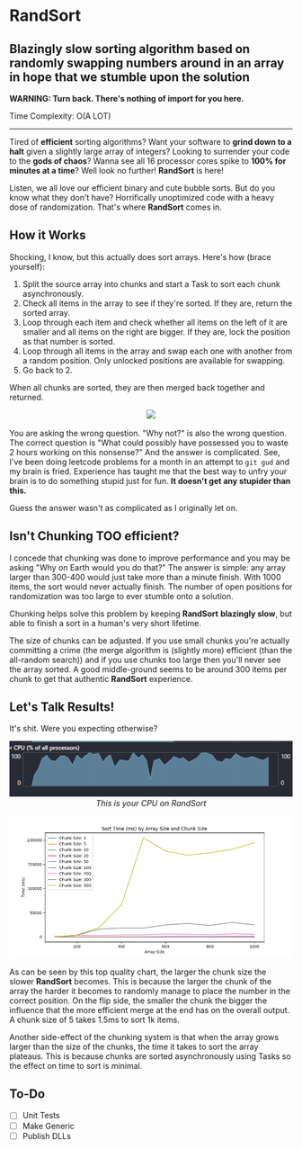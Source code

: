 # RandSort

## Blazingly slow sorting algorithm based on randomly swapping numbers around in an array in hope that we stumble upon the solution

**WARNING: Turn back. There's nothing of import for you here.**

Time Complexity: O(A LOT)

---

Tired of **efficient** sorting algorithms? Want your software to **grind down to a halt** given a 
slightly large array of integers? Looking to surrender your code to the **gods of chaos**? Wanna 
see all 16 processor cores spike to **100% for minutes at a time**? Well look no further! 
**RandSort** is here!

Listen, we all love our efficient binary and cute bubble sorts. But do you know what they don't 
have? Horrifically unoptimized code with a heavy dose of randomization. That's where **RandSort** comes 
in. 

## How it Works

Shocking, I know, but this actually does sort arrays. Here's how (brace yourself): 

1. Split the source array into chunks and start a Task to sort each chunk asynchronously.
2. Check all items in the array to see if they're sorted. If they are, return the sorted array.
3. Loop through each item and check whether all items on the left of it are smaller and all 
items on the right are bigger. If they are, lock the position as that number is sorted.
4. Loop through all items in the array and swap each one with another from a random position. Only 
unlocked positions are available for swapping.
5. Go back to 2.

When all chunks are sorted, they are then merged back together and returned.

<p align="center">
  <img src="https://media1.giphy.com/media/v1.Y2lkPTc5MGI3NjExaDYxMWFoZzdncDFybmE1ZHRmMWx0eWh5OWNwZG94d3RkcG1pdnk5diZlcD12MV9pbnRlcm5hbF9naWZfYnlfaWQmY3Q9Zw/s239QJIh56sRW/giphy.webp" />
</p>

You are asking the wrong question. "Why not?" is also the wrong question. The correct question is "What 
could possibly have possessed you to waste 2 hours working on this nonsense?" And the answer is complicated. 
See, I've been doing leetcode problems for a month in an attempt to `git gud` and my brain is fried. Experience 
has taught me that the best way to unfry your brain is to do something stupid just for fun. **It doesn't get 
any stupider than this.**

Guess the answer wasn't as complicated as I originally let on.

## Isn't Chunking TOO efficient?

I concede that chunking was done to improve performance and you may be asking "Why on Earth would you do that?" 
The answer is simple: any array larger than 300-400 would just take more than a minute finish. With 1000 items, 
the sort would never actually finish. The number of open positions for randomization was too large to ever 
stumble onto a solution.

Chunking helps solve this problem by keeping **RandSort** **blazingly slow**, but able to finish a sort in a human's 
very short lifetime.

The size of chunks can be adjusted. If you use small chunks you're actually committing a crime (the merge algorithm 
is (slightly more) efficient (than the all-random search)) and if you use chunks too large then you'll never 
see the array sorted. A good middle-ground seems to be around 300 items per chunk to get that authentic 
**RandSort** experience.

## Let's Talk Results!

It's shit. Were you expecting otherwise?

<p align="center">
  <img src="https://raw.githubusercontent.com/criticalsession/RandSort/master/Results/cpu_oopsie.png" /><br />
  <i>This is your CPU on RandSort</i>
</p>

<p align="center">
  <img src="https://raw.githubusercontent.com/criticalsession/RandSort/master/Results/randsort_results.png" />
</p>

As can be seen by this top quality chart, the larger the chunk size the slower **RandSort** becomes. This is 
because the larger the chunk of the array the harder it becomes to randomly manage to place the number in the 
correct position. On the flip side, the smaller the chunk the bigger the influence that the more efficient 
merge at the end has on the overall output. A chunk size of 5 takes 1.5ms to sort 1k items.

Another side-effect of the chunking system is that when the array grows larger than the size of the chunks, the 
time it takes to sort the array plateaus. This is because chunks are sorted asynchronously using Tasks so the 
effect on time to sort is minimal.

## To-Do

- [ ] Unit Tests
- [ ] Make Generic
- [ ] Publish DLLs